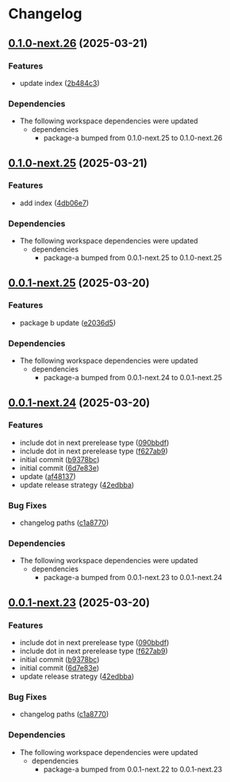 # Changelog

## [0.1.0-next.26](https://github.com/obany/changelog/compare/package-b-v0.1.0-next.25...package-b-v0.1.0-next.26) (2025-03-21)


### Features

* update index ([2b484c3](https://github.com/obany/changelog/commit/2b484c3baa261b75a4f6874cb930e4523a9f3fec))


### Dependencies

* The following workspace dependencies were updated
  * dependencies
    * package-a bumped from 0.1.0-next.25 to 0.1.0-next.26

## [0.1.0-next.25](https://github.com/obany/changelog/compare/package-b-0.0.1-next.25...package-b-v0.1.0-next.25) (2025-03-21)


### Features

* add index ([4db06e7](https://github.com/obany/changelog/commit/4db06e7a1f16a4b04f73739e10c54dcfd6d71db7))


### Dependencies

* The following workspace dependencies were updated
  * dependencies
    * package-a bumped from 0.0.1-next.25 to 0.1.0-next.25

## [0.0.1-next.25](https://github.com/obany/changelog/compare/package-b-0.0.1-next.24...package-b-0.0.1-next.25) (2025-03-20)


### Features

* package b update ([e2036d5](https://github.com/obany/changelog/commit/e2036d5ad331c5c02a68394b164b5658bbc39ceb))


### Dependencies

* The following workspace dependencies were updated
  * dependencies
    * package-a bumped from 0.0.1-next.24 to 0.0.1-next.25

## [0.0.1-next.24](https://github.com/obany/changelog/compare/package-b-0.0.1-next.23...package-b-0.0.1-next.24) (2025-03-20)


### Features

* include dot in next prerelease type ([090bbdf](https://github.com/obany/changelog/commit/090bbdff4466909bbdaaf27a61dd0d1bf8bac4d2))
* include dot in next prerelease type ([f627ab9](https://github.com/obany/changelog/commit/f627ab9c3b24536b1b59aae93333e982efef9773))
* initial commit ([b9378bc](https://github.com/obany/changelog/commit/b9378bc2766ab8c0f693c839d37e3e345eadde71))
* initial commit ([6d7e83e](https://github.com/obany/changelog/commit/6d7e83e5be444b7e470a04771efce6cb8de1ac4f))
* update ([af48137](https://github.com/obany/changelog/commit/af4813774073de10838b9a8c2bce220bd02fc198))
* update release strategy ([42edbba](https://github.com/obany/changelog/commit/42edbba7ff7ca9b934bd982dca80d0329db0153b))


### Bug Fixes

* changelog paths ([c1a8770](https://github.com/obany/changelog/commit/c1a8770443c49091e15af80d6a3dec4b74dbf4b7))


### Dependencies

* The following workspace dependencies were updated
  * dependencies
    * package-a bumped from 0.0.1-next.23 to 0.0.1-next.24

## [0.0.1-next.23](https://github.com/obany/changelog/compare/package-b-0.0.1-next.22...package-b-0.0.1-next.23) (2025-03-20)


### Features

* include dot in next prerelease type ([090bbdf](https://github.com/obany/changelog/commit/090bbdff4466909bbdaaf27a61dd0d1bf8bac4d2))
* include dot in next prerelease type ([f627ab9](https://github.com/obany/changelog/commit/f627ab9c3b24536b1b59aae93333e982efef9773))
* initial commit ([b9378bc](https://github.com/obany/changelog/commit/b9378bc2766ab8c0f693c839d37e3e345eadde71))
* initial commit ([6d7e83e](https://github.com/obany/changelog/commit/6d7e83e5be444b7e470a04771efce6cb8de1ac4f))
* update release strategy ([42edbba](https://github.com/obany/changelog/commit/42edbba7ff7ca9b934bd982dca80d0329db0153b))


### Bug Fixes

* changelog paths ([c1a8770](https://github.com/obany/changelog/commit/c1a8770443c49091e15af80d6a3dec4b74dbf4b7))


### Dependencies

* The following workspace dependencies were updated
  * dependencies
    * package-a bumped from 0.0.1-next.22 to 0.0.1-next.23
